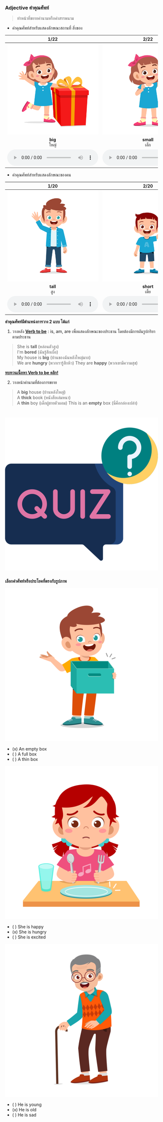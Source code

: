 
### Adjective คำคุณศัพท์ 
> ทำหน้าที่ขยายคำนามหรือคำสรรพนาม

- คำคุณศัพท์สำหรับแสดงลักษณะสถานที่ สิ่งของ

<div class="carrousel">


|1/22|2/22|3/22|4/22|5/22|6/22|7/22|8/22|9/22|10/22|11/22|12/22|13/22|14/22|15/22|16/22|17/22|18/22|19/22|20/22|21/22|22/22|
| :----: | :----: | :----: | :----: | :----: | :----: | :----: | :----: | :----: | :----: | :----: | :----: | :----: | :----: | :----: | :----: | :----: | :----: | :----: | :----: | :----: | :----: |
|![](/media/img/describing&#x20;things__big.svg)|![](/media/img/describing&#x20;things__small.svg)|![](/media/img/describing&#x20;things__huge.svg)|![](/media/img/describing&#x20;things__tiny.svg)|![](/media/img/describing&#x20;things__thick.svg)|![](/media/img/describing&#x20;things__thin.svg)|![](/media/img/describing&#x20;things__heavy.svg)|![](/media/img/describing&#x20;things__light.svg)|![](/media/img/describing&#x20;things__cheap.svg)|![](/media/img/describing&#x20;things__expensive.svg)|![](/media/img/describing&#x20;things__few.svg)|![](/media/img/describing&#x20;things__many.svg)|![](/media/img/describing&#x20;things__full.svg)|![](/media/img/describing&#x20;things__empty.svg)|![](/media/img/describing&#x20;things__clean.svg)|![](/media/img/describing&#x20;things__dirty.svg)|![](/media/img/describing&#x20;things__quiet.svg)|![](/media/img/describing&#x20;things__loud.svg)|![](/media/img/describing&#x20;things__wet.svg)|![](/media/img/describing&#x20;things__dry.svg)|![](/media/img/describing&#x20;things__hot.svg)|![](/media/img/describing&#x20;things__cold.svg)|
|**big**<br>ใหญ่|**small**<br>เล็ก|**huge**<br>ใหญ่มาก|**tiny**<br>เล็ก|**thick**<br>หนา|**thin**<br>บาง|**heavy**<br>หนัก|**light**<br>เบา|**cheap**<br>ราคาถูก|**expensive**<br>ราคาแพง|**few**<br>น้อย|**many**<br>มาก|**full**<br>เต็ม|**empty**<br>ว่าง|**clean**<br>สะอาด|**dirty**<br>สกปรก|**quiet**<br>เงียบ|**loud**<br>เสียงดัง|**wet**<br>เปียก|**dry**<br>แห้ง|**hot**<br>ร้อน|**cold**<br>เย็น|
|![](/media/audio/big.mp3)|![](/media/audio/small.mp3)|![](/media/audio/huge.mp3)|![](/media/audio/tiny.mp3)|![](/media/audio/thick.mp3)|![](/media/audio/thin.mp3)|![](/media/audio/heavy.mp3)|![](/media/audio/light.mp3)|![](/media/audio/cheap.mp3)|![](/media/audio/expensive.mp3)|![](/media/audio/few.mp3)|![](/media/audio/many.mp3)|![](/media/audio/full.mp3)|![](/media/audio/empty.mp3)|![](/media/audio/clean.mp3)|![](/media/audio/dirty.mp3)|![](/media/audio/quiet.mp3)|![](/media/audio/loud.mp3)|![](/media/audio/wet.mp3)|![](/media/audio/dry.mp3)|![](/media/audio/hot.mp3)|![](/media/audio/cold.mp3)|

</div>



- คำคุณศัพท์สำหรับแสดงลักษณะของคน

<div class="carrousel">


|1/20|2/20|3/20|4/20|5/20|6/20|7/20|8/20|9/20|10/20|11/20|12/20|13/20|14/20|15/20|16/20|17/20|18/20|19/20|20/20|
| :----: | :----: | :----: | :----: | :----: | :----: | :----: | :----: | :----: | :----: | :----: | :----: | :----: | :----: | :----: | :----: | :----: | :----: | :----: | :----: |
|![](/media/img/describing&#x20;people__tall.svg)|![](/media/img/describing&#x20;people__short.svg)|![](/media/img/describing&#x20;people__fat.svg)|![](/media/img/describing&#x20;people__thin.svg)|![](/media/img/describing&#x20;people__young.svg)|![](/media/img/describing&#x20;people__old.svg)|![](/media/img/describing&#x20;people__good.svg)|![](/media/img/describing&#x20;people__bad.svg)|![](/media/img/describing&#x20;people__happy.svg)|![](/media/img/describing&#x20;people__sad.svg)|![](/media/img/describing&#x20;people__angry.svg)|![](/media/img/describing&#x20;people__calm.svg)|![](/media/img/describing&#x20;people__excited.svg)|![](/media/img/describing&#x20;people__bored.svg)|![](/media/img/describing&#x20;people__hungry.svg)|![](/media/img/describing&#x20;people__full.svg)|![](/media/img/describing&#x20;people__quiet.svg)|![](/media/img/describing&#x20;people__loud.svg)|![](/media/img/describing&#x20;people__healthy.svg)|![](/media/img/describing&#x20;people__sick.svg)|
|**tall**<br>สูง|**short**<br>เตี้ย|**fat**<br>อ้วน|**thin**<br>ผอม|**young**<br>หนุ่มสาว|**old**<br>แก่ชรา|**good**<br>ดี|**bad**<br>แย่/เลว|**happy**<br>มีความสุข|**sad**<br>เศร้า|**angry**<br>โกรธ|**calm**<br>สงบ|**excited**<br>ตื่นเต้น|**bored**<br>เบื่อ|**hungry**<br>หิว|**full**<br>อิ่ม|**quiet**<br>เงียบ|**loud**<br>เสียงดัง|**healthy**<br>สุขภาพดี|**sick**<br>ป่วย|
|![](/media/audio/tall.mp3)|![](/media/audio/short.mp3)|![](/media/audio/fat.mp3)|![](/media/audio/thin.mp3)|![](/media/audio/young.mp3)|![](/media/audio/old.mp3)|![](/media/audio/good.mp3)|![](/media/audio/bad.mp3)|![](/media/audio/happy.mp3)|![](/media/audio/sad.mp3)|![](/media/audio/angry.mp3)|![](/media/audio/calm.mp3)|![](/media/audio/excited.mp3)|![](/media/audio/bored.mp3)|![](/media/audio/hungry.mp3)|![](/media/audio/full.mp3)|![](/media/audio/quiet.mp3)|![](/media/audio/loud.mp3)|![](/media/audio/healthy.mp3)|![](/media/audio/sick.mp3)|

</div>


**คำคุณศัพท์มีตำแหน่งการวาง 2 แบบ ได้แก่**
1. วางหลัง [**Verb to be**](#/lesson/[category:4grammar][group:tense]verb%20to%20be%20[icon:verbtobe][level:4].md) : is, am, are เพื่อแสดงลักษณะของประธาน โดยต้องมีการผันรูปกริยาตามประธาน  

> She is **tall** (หล่อนตัวสูง)  
> I'm **bored** (ฉันรู้สึกเบื่อ)  
> My house is **big** (บ้านของฉันหลังใหญ่มาก)  
> We are **hungry** (พวกเรารู้สึกหิว) 
> They are **happy** (พวกเขามีความสุข) 

[**ทบทวนเนื้อหา Verb to be คลิก!**](#/lesson/[category:4grammar][group:tense]verb%20to%20be%20[icon:verbtobe][level:4].md)

2. วางหน้าคำนามที่ต้องการขยาย 

> A **big** house (บ้านหลังใหญ่)  
> A **thick** book (หนังสือเล่มหนา)  
> A **thin** boy (เด็กผู้ชายตัวผอม)
> This is an **empty** box (นี่คือกล่องเปล่า)


# ![icon](/media/icons/quiz.svg) 

**เลือกคำศัพท์หรือประโยคที่ตรงกับรูปภาพ**

![exo](/media/img/describing%20things__empty.svg) 
 - (x) An empty box
 - ( ) A full box
 - ( ) A thin box

![exo](/media/img/describing%20people__hungry.svg) 
 - ( ) She is happy
 - (x) She is hungry
 - ( ) She is excited

![exo](/media/img/describing%20people__old.svg) 
 - ( ) He is young
 - (x) He is old
 - ( ) He is sad
